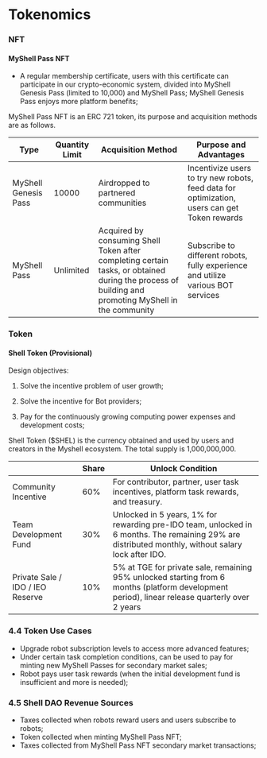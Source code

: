 # Tokenomics

### NFT

#### MyShell Pass NFT

* A regular membership certificate, users with this certificate can participate in our crypto-economic system, divided into MyShell Genesis Pass (limited to 10,000) and MyShell Pass; MyShell Genesis Pass enjoys more platform benefits;

MyShell Pass NFT is an ERC 721 token, its purpose and acquisition methods are as follows.

| Type                   | Quantity Limit | Acquisition Method                                      | Purpose and Advantages                                            |
| ---------------------- | -------------- | ------------------------------------------------------- | ----------------------------------------------------------------- |
| MyShell Genesis Pass   | 10000          | Airdropped to partnered communities                     | Incentivize users to try new robots, feed data for optimization, users can get Token rewards |
| MyShell Pass           | Unlimited      | Acquired by consuming Shell Token after completing certain tasks, or obtained during the process of building and promoting MyShell in the community | Subscribe to different robots, fully experience and utilize various BOT services |

### Token

#### Shell Token (Provisional)

Design objectives:

1. Solve the incentive problem of user growth;

2. Solve the incentive for Bot providers;

3. Pay for the continuously growing computing power expenses and development costs;

Shell Token ($SHEL) is the currency obtained and used by users and creators in the Myshell ecosystem. The total supply is 1,000,000,000.

|                  | Share | Unlock Condition                                        |
| ---------------- | ----- | ------------------------------------------------------- |
| Community Incentive | 60%   | For contributor, partner, user task incentives, platform task rewards, and treasury. |
| Team Development Fund | 30%   | Unlocked in 5 years, 1% for rewarding pre-IDO team, unlocked in 6 months. The remaining 29% are distributed monthly, without salary lock after IDO. |
| Private Sale / IDO / IEO Reserve | 10%   | 5% at TGE for private sale, remaining 95% unlocked starting from 6 months (platform development period), linear release quarterly over 2 years |

### 4.4 Token Use Cases

* Upgrade robot subscription levels to access more advanced features;
* Under certain task completion conditions, can be used to pay for minting new MyShell Passes for secondary market sales;
* Robot pays user task rewards (when the initial development fund is insufficient and more is needed);

### 4.5 Shell DAO Revenue Sources

* Taxes collected when robots reward users and users subscribe to robots;
* Token collected when minting MyShell Pass NFT;
* Taxes collected from MyShell Pass NFT secondary market transactions;